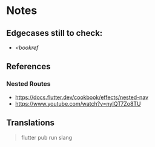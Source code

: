 # Notes

## Edgecases still to check:

- <cite><bookref

## References

### Nested Routes

- https://docs.flutter.dev/cookbook/effects/nested-nav
- https://www.youtube.com/watch?v=nyIQT7Zo8TU

## Translations

> flutter pub run slang